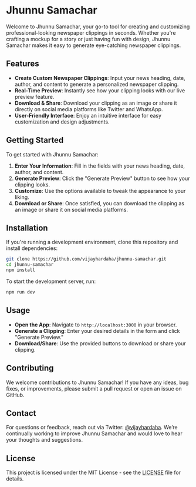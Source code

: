 # Jhunnu Samachar

Welcome to Jhunnu Samachar, your go-to tool for creating and customizing professional-looking newspaper clippings in seconds. Whether you're crafting a mockup for a story or just having fun with design, Jhunnu Samachar makes it easy to generate eye-catching newspaper clippings.

## Features

- **Create Custom Newspaper Clippings**: Input your news heading, date, author, and content to generate a personalized newspaper clipping.
- **Real-Time Preview**: Instantly see how your clipping looks with our live preview feature.
- **Download & Share**: Download your clipping as an image or share it directly on social media platforms like Twitter and WhatsApp.
- **User-Friendly Interface**: Enjoy an intuitive interface for easy customization and design adjustments.

## Getting Started

To get started with Jhunnu Samachar:

1. **Enter Your Information**: Fill in the fields with your news heading, date, author, and content.
2. **Generate Preview**: Click the "Generate Preview" button to see how your clipping looks.
3. **Customize**: Use the options available to tweak the appearance to your liking.
4. **Download or Share**: Once satisfied, you can download the clipping as an image or share it on social media platforms.

## Installation

If you're running a development environment, clone this repository and install dependencies:

```bash
git clone https://github.com/vijayhardaha/jhunnu-samachar.git
cd jhunnu-samachar
npm install
```

To start the development server, run:

```bash
npm run dev
```

## Usage

- **Open the App**: Navigate to `http://localhost:3000` in your browser.
- **Generate a Clipping**: Enter your desired details in the form and click "Generate Preview."
- **Download/Share**: Use the provided buttons to download or share your clipping.

## Contributing

We welcome contributions to Jhunnu Samachar! If you have any ideas, bug fixes, or improvements, please submit a pull request or open an issue on GitHub.

## Contact

For questions or feedback, reach out via Twitter: [@vijayhardaha](https://twitter.com/vijayhardaha). We’re continually working to improve Jhunnu Samachar and would love to hear your thoughts and suggestions.

## License

This project is licensed under the MIT License - see the [LICENSE](LICENSE) file for details.
